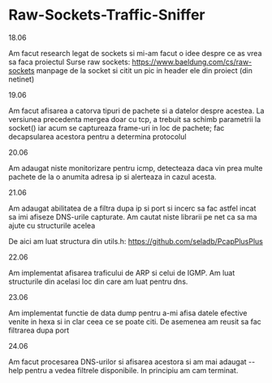 # Raw-Sockets-Traffic-Sniffer

18.06

Am facut research legat de sockets si mi-am facut o idee despre ce as vrea sa faca proiectul
Surse raw sockets:
https://www.baeldung.com/cs/raw-sockets
manpage de la socket si citit un pic in header ele din proiect (din netinet)

19.06

Am facut afisarea a catorva tipuri de pachete si a datelor  despre acestea.
La versiunea precedenta mergea doar cu tcp, a trebuit sa schimb parametrii la socket()
iar acum se captureaza frame-uri in loc de pachete; fac decapsularea acestora pentru 
a determina protocolul

20.06

Am adaugat niste monitorizare pentru icmp, detecteaza daca vin prea multe pachete de 
la o anumita adresa ip si alerteaza in cazul acesta. 

21.06

Am adaugat abilitatea de a filtra dupa ip si port si incerc sa fac astfel incat sa imi
afiseze DNS-urile capturate. Am cautat niste librarii pe net ca sa ma ajute cu structurile acelea

De aici am luat structura din utils.h: https://github.com/seladb/PcapPlusPlus

22.06

Am implementat afisarea traficului de ARP si celui de IGMP. Am luat structurile din acelasi loc din care
am luat pentru dns.

23.06

Am implementat functie de data dump pentru a-mi afisa datele efective venite in hexa si in clar ceea ce se poate citi.
De asemenea am reusit sa fac filtrarea dupa port

24.06

Am facut procesarea DNS-urilor si afisarea acestora si am mai adaugat --help pentru a vedea filtrele disponibile.
In principiu am cam terminat.